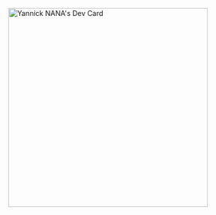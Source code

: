 <a href="https://app.daily.dev/iankaguer"><img src="https://api.daily.dev/devcards/e29a253b47f3462e93915490326673f4.png?r=k67" width="400" alt="Yannick NANA's Dev Card"/></a>
